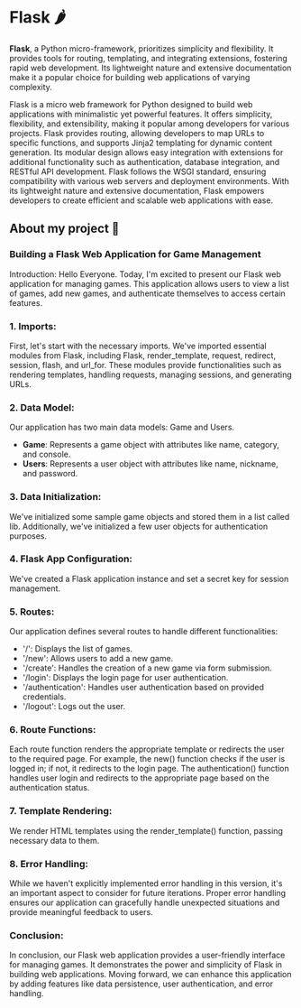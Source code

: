 # **Flask 🌶️** 
**Flask**, a Python micro-framework, prioritizes simplicity and flexibility. It provides tools for routing, templating, and integrating extensions, fostering rapid web development. Its lightweight nature and extensive documentation make it a popular choice for building web applications of varying complexity.

Flask is a micro web framework for Python designed to build web applications with minimalistic yet powerful features. It offers simplicity, flexibility, and extensibility, making it popular among developers for various projects. Flask provides routing, allowing developers to map URLs to specific functions, and supports Jinja2 templating for dynamic content generation. Its modular design allows easy integration with extensions for additional functionality such as authentication, database integration, and RESTful API development. Flask follows the WSGI standard, ensuring compatibility with various web servers and deployment environments. With its lightweight nature and extensive documentation, Flask empowers developers to create efficient and scalable web applications with ease.

## About my project 📃
### Building a Flask Web Application for Game Management

Introduction:
Hello Everyone. Today, I'm excited to present our Flask web application for managing games. This application allows users to view a list of games, add new games, and authenticate themselves to access certain features.

### 1. Imports:
First, let's start with the necessary imports. We've imported essential modules from Flask, including Flask, render_template, request, redirect, session, flash, and url_for. These modules provide functionalities such as rendering templates, handling requests, managing sessions, and generating URLs.

### 2. Data Model:
Our application has two main data models: Game and Users.

* **Game**: Represents a game object with attributes like name, category, and console.
* **Users**: Represents a user object with attributes like name, nickname, and password.

### 3. Data Initialization:
We've initialized some sample game objects and stored them in a list called lib. Additionally, we've initialized a few user objects for authentication purposes.

### 4. Flask App Configuration:
We've created a Flask application instance and set a secret key for session management.

### 5. Routes:
Our application defines several routes to handle different functionalities:

* '/': Displays the list of games.
* '/new': Allows users to add a new game.
* '/create': Handles the creation of a new game via form submission.
* '/login': Displays the login page for user authentication.
* '/authentication': Handles user authentication based on provided credentials.
* '/logout': Logs out the user.


### 6. Route Functions:
Each route function renders the appropriate template or redirects the user to the required page. For example, the new() function checks if the user is logged in; if not, it redirects to the login page. The authentication() function handles user login and redirects to the appropriate page based on the authentication status.

### 7. Template Rendering:
We render HTML templates using the render_template() function, passing necessary data to them.

### 8. Error Handling:
While we haven't explicitly implemented error handling in this version, it's an important aspect to consider for future iterations. Proper error handling ensures our application can gracefully handle unexpected situations and provide meaningful feedback to users.

### Conclusion:
In conclusion, our Flask web application provides a user-friendly interface for managing games. It demonstrates the power and simplicity of Flask in building web applications. Moving forward, we can enhance this application by adding features like data persistence, user authentication, and error handling.






